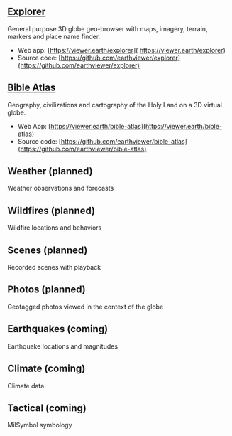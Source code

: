 ## [Explorer](https://viewer.earth/explorer) 
General purpose 3D globe geo-browser with maps, imagery, terrain, markers and place name finder.

- Web app: [https://viewer.earth/explorer]( https://viewer.earth/explorer)
- Source coee: [https://github.com/earthviewer/explorer](https://github.com/earthviewer/explorer)

## [Bible Atlas](https://viewer.earth/bible-atlas) 
Geography, civilizations and cartography of the Holy Land on a 3D virtual globe.

- Web App: [https://viewer.earth/bible-atlas](https://viewer.earth/bible-atlas)
- Source code: [https://github.com/earthviewer/bible-atlas](https://github.com/earthviewer/bible-atlas)

## Weather (planned)
Weather observations and forecasts

## Wildfires (planned)
Wildfire locations and behaviors

## Scenes (planned)
Recorded scenes with playback

## Photos (planned)
Geotagged photos viewed in the context of the globe

## Earthquakes (coming)
Earthquake locations and magnitudes

## Climate (coming)
Climate data

## Tactical (coming)
MilSymbol symbology 
